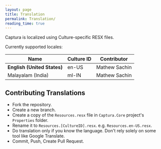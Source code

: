 ```yaml
---
layout: page
title: Translation
permalink: Translation/
reading_time: true
---
```


Captura is localized using Culture-specific RESX files.

Currently supported locales:

Name                        | Culture ID | Contributor
----------------------------|------------|----------------
**English (United States)** | en-US      | Mathew Sachin
Malayalam (India)           | ml-IN      | Mathew Sachin

## Contributing Translations
- Fork the repository.
- Create a new branch.
- Create a copy of the `Resources.resx` file in `Captura.Core` project's `Properties` folder.
- Rename it to `Resources.[CultureID].resx`. e.g. `Resources.en-US.resx`.
- Do translation only if you know the language. Don't rely solely on some tool like Google Translate.
- Commit, Push, Create Pull Request.